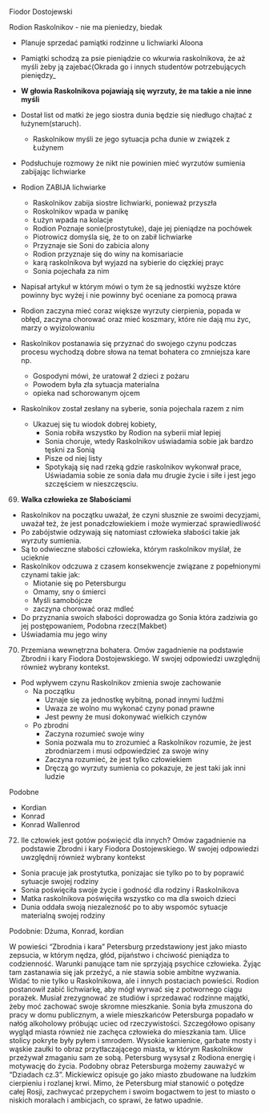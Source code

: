 Fiodor Dostojewski

Rodion Raskolnikov - nie ma pieniedzy, biedak
- Planuje sprzedać pamiątki rodzinne u lichwiarki Aloona
- Pamiątki schodzą za psie pieniądzie co wkurwia raskolnikova, że aż myśli żeby ją zajebać(Okrada go i innych studentów potrzebujących pieniędzy_
- **W głowia Raskolnikova pojawiają się wyrzuty, że ma takie a nie inne myśli**
- Dostał list od matki że jego siostra dunia będzie się niedługo chajtać z łużynem(staruch).
	- Raskolnikow myśli ze jego sytuacja pcha dunie w związek z Łużynem
- Podsłuchuje rozmowy że nikt nie powinien mieć wyrzutów sumienia zabijając lichwiarke
- Rodion ZABIJA lichwiarke
	- Raskolnikov zabija siostre lichwiarki, ponieważ przyszła
	- Roskolnikov wpada w panikę
	- Łużyn wpada na kolacje
	- Rodion Poznaje sonie(prostytuke), daje jej pieniądze na pochówek
	- Piotrowicz domyśla się, że to on zabił lichwiarke
	- Przyznaje sie Soni do zabicia alony
	- Rodion przyznaje się do winy na komisariacie
	- karą raskolnikova był wyjazd na sybierie do cięzkiej prayc
	- Sonia pojechała za nim


- Napisał artykuł w którym mówi o tym że są jednostki wyższe które powinny byc wyżej i nie powinny być oceniane za pomocą prawa

- Rodion zaczyna mieć coraz większe wyrzuty cierpienia, popada w obłęd, zaczyna chorować oraz mieć koszmary, które nie dają mu życ, marzy o wyizolowaniu
- Raskolnikov postanawia się przyznać do swojego czynu podczas procesu wychodzą dobre słowa na temat bohatera co zmniejsza kare np.
	- Gospodyni mówi, że uratował 2 dzieci z pożaru
	- Powodem była zła sytuacja materialna
	- opieka nad schorowanym ojcem


- Raskolnikov został zesłany na syberie, sonia pojechala razem z nim
	- Ukazuej się tu wiodok dobrej kobiety, 
		- Sonia robiła wszystko by Rodion na syberii miał lepiej
		- Sonia choruje, wtedy Raskolnikov uświadamia sobie jak bardzo tęskni za Sonią
		- Pisze od niej listy 
		- Spotykają się nad rzeką gdzie raskolnikov wykonwał prace, Uświadamia sobie ze sonia dała mu drugie życie i siłe i jest jego szczęściem w nieszczęsciu.



69. **Walka człowieka ze Słabościami** 
- Raskolnikov na początku uważał, że czyni słusznie ze swoimi decyzjami, uważał też, że jest ponadczłowiekiem i może wymierzać sprawiedliwość
- Po zabójstwie odzywają się natomiast człowieka słabości takie jak wyrzuty sumienia.
- Są to odwieczne słabości człowieka, którym raskolnikov myślał, że ucieknie
- Raskolnikov odczuwa z czasem konsekwencje związane z popełnionymi czynami takie jak:
	- Miotanie się po Petersburgu
	- Omamy, sny o śmierci
	- Myśli samobójcze
	- zaczyna chorować oraz mdleć
- Do przyznania swoich słabości doprowadza go Sonia która zadziwia go jej postępowaniem, 
Podobna rzecz(Makbet)
- Uświadamia mu jego winy 


70. Przemiana wewnętrzna bohatera. Omów zagadnienie na podstawie Zbrodni i kary Fiodora Dostojewskiego. W swojej odpowiedzi uwzględnij również wybrany kontekst.
- Pod wpływem czynu Raskolnikov zmienia swoje zachowanie
	- Na początku
		- Uznaje się za jednostkę wybitną, ponad innymi ludźmi
		- Uwaza ze wolno mu wykonać czyny ponad prawne
		- Jest pewny że musi dokonywać wielkich czynów
	- Po zbrodni
		- Zaczyna rozumieć swoje winy
		- Sonia pozwala mu to zrozumieć a Raskolnikov rozumie, że jest zbrodniarzem i musi odpowiedzieć za swoje winy
		- Zaczyna rozumieć, że jest tylko człowiekiem
		- Dręczą go wyrzuty sumienia co pokazuje, że jest taki jak inni ludzie

Podobne 
- Kordian
- Konrad
- Konrad Wallenrod



72. Ile człowiek jest gotów poświęcić dla innych? Omów zagadnienie na podstawie Zbrodni i kary Fiodora Dostojewskiego. W swojej odpowiedzi uwzględnij również wybrany kontekst
- Sonia pracuje jak prostytutka, ponizajac sie tylko po to by poprawić sytuacje swojej rodziny
- Sonia poświęciła swoje życie i godność dla rodziny i Raskolnikova
- Matka raskolnikova poświęciła wszystko co ma dla swoich dzieci
- Dunia oddała swoją niezalezność po to aby wspomóc sytuacje materialną swojej rodziny


Podobnie: Dżuma, Konrad, kordian


W powieści “Zbrodnia i kara” Petersburg przedstawiony jest jako miasto zepsucia, w którym nędza, głód, pijaństwo i chciwość pieniądza to codzienność. Warunki panujące tam nie sprzyjają psychice człowieka. Żyjąc tam zastanawia się jak przeżyć, a nie stawia sobie ambitne wyzwania. Widać to nie tylko u Raskolnikowa, ale i innych postaciach powieści. Rodion postanowił zabić lichwiarkę, aby mógł wyrwać się z potwornego ciągu porażek. Musiał zrezygnować ze studiów i sprzedawać rodzinne majątki, żeby moć zachować swoje skromne mieszkanie. Sonia była zmuszona do pracy w domu publicznym, a wiele mieszkańców Petersburga popadało w nałóg alkoholowy próbując uciec od rzeczywistości. Szczegółowo opisany wygląd miasta również nie zachęca człowieka do mieszkania tam. Ulice stolicy pokryte były pyłem i smrodem. Wysokie kamienice, garbate mosty i wąskie zaułki to obraz przytłaczającego miasta, w którym Raskolnikow przeżywał zmaganiu sam ze sobą. Petersburg wysysał z Rodiona energię i motywację do życia. Podobny obraz Petersburga możemy zauważyć w “Dziadach cz.3”. Mickiewicz opisuje go jako miasto zbudowane na ludzkim cierpieniu i rozlanej krwi. Mimo, że Petersburg miał stanowić o potędze całej Rosji, zachwycać przepychem i swoim bogactwem to jest to miasto o niskich moralach i ambicjach, co sprawi, że łatwo upadnie.





